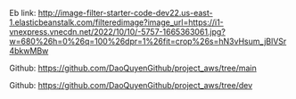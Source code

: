 Eb link:
http://image-filter-starter-code-dev22.us-east-1.elasticbeanstalk.com/filteredimage?image_url=https://i1-vnexpress.vnecdn.net/2022/10/10/-5757-1665363061.jpg?w=680%26h=0%26q=100%26dpr=1%26fit=crop%26s=hN3vHsum_jBlVSr4bkwMBw


Github:
https://github.com/DaoQuyenGithub/project_aws/tree/main

Github:
https://github.com/DaoQuyenGithub/project_aws/tree/dev